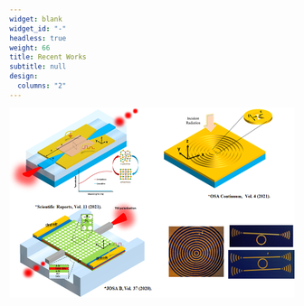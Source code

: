 ```yaml
---
widget: blank
widget_id: "-"
headless: true
weight: 66
title: Recent Works
subtitle: null
design:
  columns: "2"
---
```

![title ](untitled4.png)
